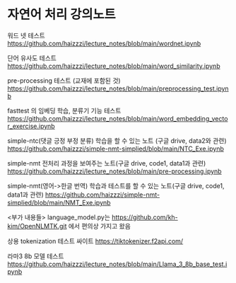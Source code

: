 # 자연어 처리 강의노트
워드 넷 테스트 
https://github.com/haizzzi/lecture_notes/blob/main/wordnet.ipynb

단어 유사도 테스트
https://github.com/haizzzi/lecture_notes/blob/main/word_similarity.ipynb

pre-processing 테스트 (교재에 포함된 것)
https://github.com/haizzzi/lecture_notes/blob/main/preprocessing_test.ipynb

fasttest 의 임베딩 학습, 분류기 기능 테스트
https://github.com/haizzzi/lecture_notes/blob/main/word_embedding_vector_exercise.ipynb

simple-ntc(댓글 긍정 부정 분류) 학습을 할 수 있는 노트 (구글 drive, data2와 관련)
https://github.com/haizzzi/simple-nmt-simplied/blob/main/NTC_Exe.ipynb

simple-nmt 전처리 과정을 보여주는 노트(구글 drive, code1, data1과 관련)
https://github.com/haizzzi/lecture_notes/blob/main/pre-processing.ipynb

simple-nmt(영어->한글 번역) 학습과 테스트를 할 수 있는 노트(구글 drive, code1, data1과 관련)
https://github.com/haizzzi/simple-nmt-simplied/blob/main/NMT_Exe.ipynb

<부가 내용들>
language_model.py는 https://github.com/kh-kim/OpenNLMTK.git 에서 편의상 가지고 왔음

상용 tokenization 테스트 싸이트 
https://tiktokenizer.f2api.com/

라마3 8b 모델 테스트 
https://github.com/haizzzi/lecture_notes/blob/main/Llama_3_8b_base_test.ipynb
